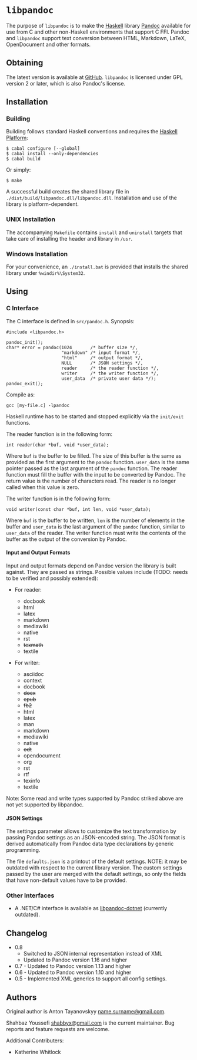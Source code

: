 # `libpandoc`

The purpose of `libpandoc` is to make the [Haskell][haskell] library
[Pandoc][pandoc] available for use from C and other non-Haskell
environments that support C FFI.  Pandoc and `libpandoc` support
text conversion between HTML, Markdown, LaTeX, OpenDocument and other
formats.


## Obtaining

The latest version is available at [GitHub][libpandoc].  `libpandoc`
is licensed under GPL version 2 or later, which is also Pandoc's
license.


## Installation

### Building

Building follows standard Haskell conventions and requires the
[Haskell Platform][haskell-platform]:

    $ cabal configure [--global]
    $ cabal install --only-dependencies
    $ cabal build

Or simply:

    $ make

A successful build creates the shared library file in
`./dist/build/libpandoc.dll/libpandoc.dll`.  Installation and use of
the library is platform-dependent.

[haskell-platform]: http://hackage.haskell.org/platform/

### UNIX Installation

The accompanying `Makefile` contains `install` and `uninstall` targets
that take care of installing the header and library in `/usr`.

### Windows Installation

For your convenience, an `./install.bat` is provided that installs the
shared library under `%windir%\System32`.

## Using

### C Interface

The C interface is defined in `src/pandoc.h`. Synopsis:

    #include <libpandoc.h>

    pandoc_init();
    char* error = pandoc(1024       /* buffer size */,
                         "markdown" /* input format */,
                         "html"     /* output format */,
                         NULL       /* JSON settings */,
                         reader     /* the reader function */,
                         writer     /* the writer function */,
                         user_data  /* private user data */);
    pandoc_exit();

Compile as:

    gcc [my-file.c] -lpandoc

Haskell runtime has to be started and stopped explicitly via the
`init/exit` functions.

The reader function is in the following form:

    int reader(char *buf, void *user_data);

Where `buf` is the buffer to be filled.  The size of this buffer is the same
as provided as the first argument to the `pandoc` function.  `user_data` is
the same pointer passed as the last argument of the `pandoc` function.  The
reader function must fill the buffer with the input to be converted by Pandoc.
The return value is the number of characters read. The reader is no longer called
when this value is zero.

The writer function is in the following form:

    void writer(const char *buf, int len, void *user_data);

Where `buf` is the buffer to be written, `len` is the number of elements in
the buffer and `user_data` is the last argument of the `pandoc` function,
similar to `user_data` of the reader.  The writer function must write the
contents of the buffer as the output of the conversion by Pandoc.

#### Input and Output Formats

Input and output formats depend on Pandoc version the library is built
against.  They are passed as strings.  Possible values include (TODO: needs
to be verified and possibly extended):

- For reader:

  * docbook
  * html
  * latex
  * markdown
  * mediawiki
  * native
  * rst
  * ~~texmath~~
  * textile

- For writer:

  * asciidoc
  * context
  * docbook
  * ~~docx~~
  * ~~epub~~
  * ~~fb2~~
  * html
  * latex
  * man
  * markdown
  * mediawiki
  * native
  * ~~odt~~
  * opendocument
  * org
  * rst
  * rtf
  * texinfo
  * textile

Note: Some read and write types supported by Pandoc striked above are not yet
supported by libpandoc.

#### JSON Settings

The settings parameter allows to customize the text transformation by
passing Pandoc settings as an JSON-encoded string.  The JSON format is
derived automatically from Pandoc data type declarations by generic
programming.

The file `defaults.json` is a printout of the default settings.  NOTE: it may be outdated
with respect to the current library version.  The custom settings
passed by the user are merged with the default settings, so only the
fields that have non-default values have to be provided.


### Other Interfaces

  * A .NET/C# interface is available as [libpandoc-dotnet][libpandoc-dotnet]
    (currently outdated).


## Changelog

  * 0.8
    - Switched to JSON internal representation instead of XML
    - Updated to Pandoc version 1.16 and higher
  * 0.7 - Updated to Pandoc version 1.13 and higher
  * 0.6 - Updated to Pandoc version 1.10 and higher
  * 0.5 - Implemented XML generics to support all config settings.


## Authors

Original author is Anton Tayanovskyy <name.surname@gmail.com>.

Shahbaz Youssefi <shabbyx@gmail.com> is the current maintainer.  Bug reports and
feature requests are welcome.

Additional Contributers:

- Katherine Whitlock


[haskell]:          http://www.haskell.org
[pandoc]:           http://johnmacfarlane.net/pandoc/
[libpandoc]:        http://github.com/ShabbyX/libpandoc/
[libpandoc-dotnet]: http://github.com/toyvo/libpandoc-dotnet/
